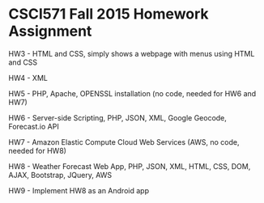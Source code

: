 # CSCI571 Fall 2015 Homework Assignment

HW3 - HTML and CSS, simply shows a webpage with menus using HTML and CSS

HW4 - XML

HW5 - PHP, Apache, OPENSSL installation (no code, needed for HW6 and HW7)

HW6 - Server-side Scripting, PHP, JSON, XML, Google Geocode, Forecast.io API

HW7 - Amazon Elastic Compute Cloud Web Services (AWS, no code, needed for HW8)

HW8 - Weather Forecast Web App, PHP, JSON, XML, HTML, CSS, DOM, AJAX, Bootstrap, JQuery, AWS

HW9 - Implement HW8 as an Android app
